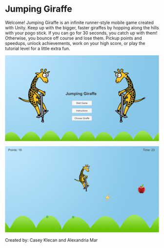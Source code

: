 # Jumping Giraffe

Welcome! Jumping Giraffe is an infinite runner-style mobile game created with Unity. Keep up with the bigger, faster giraffes by hopping along the hills with your pogo stick. If you can go for 30 seconds, you catch up with them! Otherwise, you bounce off course and lose them. Pickup points and speedups, unlock achievements, work on your high score, or play the tutorial level for a little extra fun.

![](home.png)

![](gameplay.png)

Created by: Casey Klecan and Alexandria Mar
